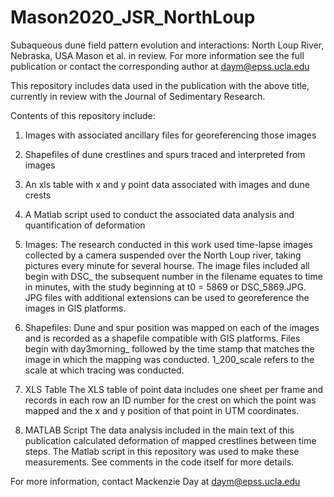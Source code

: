 # Mason2020_JSR_NorthLoup
Subaqueous dune field pattern evolution and interactions: North Loup River, Nebraska, USA 
Mason et al. in review. 
For more information see the full publication or contact the corresponding author at daym@epss.ucla.edu

This repository includes data used in the publication with the above title, currently in review with the Journal of Sedimentary Research. 

Contents of this repository include: 
1) Images with associated ancillary files for georeferencing those images 
2) Shapefiles of dune crestlines and spurs traced and interpreted from images 
3) An xls table with x and y point data associated with images and dune crests 
4) A Matlab script used to conduct the associated data analysis and quantification of deformation 

1) Images: 
The research conducted in this work used time-lapse images collected by a camera suspended over the North Loup river, taking pictures every minute for several hourse. The image files included all begin with DSC_ the subsequent number in the filename equates to time in minutes, with the study beginning at t0 = 5869 or DSC_5869.JPG. JPG files with additional extensions can be used to georeference the images in GIS platforms. 

2) Shapefiles: 
Dune and spur position was mapped on each of the images and is recorded as a shapefile compatible with GIS platforms. Files begin with day3morning_ followed by the time stamp that matches the image in which the mapping was conducted. 1_200_scale refers to the scale at which tracing was conducted. 

3) XLS Table 
The XLS table of point data includes one sheet per frame and records in each row an ID number for the crest on which the point was mapped and the x and y position of that point in UTM coordinates. 

4) MATLAB Script 
The data analysis included in the main text of this publication calculated deformation of mapped crestlines between time steps. The Matlab script in this repository was used to make these measurements. See comments in the code itself for more details. 

For more information, contact Mackenzie Day at daym@epss.ucla.edu
